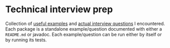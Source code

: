 # Technical interview prep
Collection of [useful examples](./src/main/java/examples) and [actual interview questions](./src/main/java/questions) I encountered. Each package is a standalone example/question documented with either a `README.md` or javadoc. Each example/question can be run either by itself or by running its tests.
